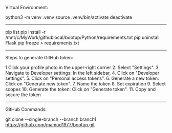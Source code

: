 
Virtual Environment:

python3 -m venv .venv
source .venv/bin/activate
deactivate

---------------------------------
pip list
pip install -r /mnt/c/MyWork/githublocal/bootup/Python/requirements.txt
pip uninstall Flask
pip freeze > requirements.txt


---------------------------------
Steps to generate GitHub token:

1.Click your profile photo in the upper-right corner 
2. Select "Settings". 
3. Navigate to Developer settings: In the left sidebar, 
4. Click on "Developer settings". 
5. Click on "Personal access tokens". 
6. Generate a new token: Click on "Generate new token". 
7. Name the token
8. Set expiration
9. Select scopes
10. Generate the token: Click on "Generate token". 
11. Copy and secure the token

---------------------------------

GitHub Commands:

git clone --single-branch --branch branch1 https://github.com/mamud1977/bootup.git


